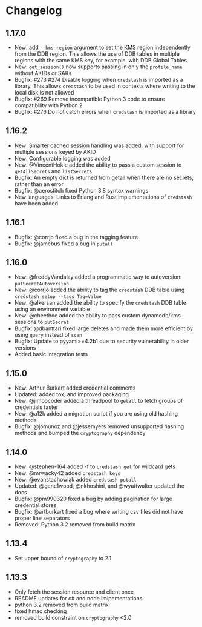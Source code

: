 # Changelog

## 1.17.0
* New: add `--kms-region` argument to set the KMS region independently from the DDB region. This allows the use of DDB tables in multiple regions with the same KMS key, for example, with DDB Global Tables
* New: `get_session()` now supports passing in only the `profile_name` without AKIDs or SAKs
* Bugfix: #273 #274 Disable logging when `credstash` is imported as a library. This allows `credstash` to be used in contexts where writing to the local disk is not allowed
* Bugfix: #269 Remove incompatible Python 3 code to ensure compatibility with Python 2
* Bugfix: #276 Do not catch errors when `credstash` is imported as a library

## 1.16.2
* New: Smarter cached session handling was added, with support for multiple sessions keyed by AKID
* New: Configurable logging was added
* New: @VincentHokie added the ability to pass a custom session to `getAllSecrets` and `listSecrets` 
* Bugfix: An empty dict is returned from getall when there are no secrets, rather than an error
* Bugfix: @aerostitch fixed Python 3.8 syntax warnings
* New languages: Links to Erlang and Rust implementations of `credstash` have been added

## 1.16.1
* Bugfix: @corrjo fixed a bug in the tagging feature 
* Bugfix: @jamebus fixed a bug in `putall`

## 1.16.0
* New: @freddyVandalay added a programmatic way to autoversion: `putSecretAutoversion`
* New: @corrjo added the ability to tag the `credstash` DDB table using `credstash setup --tags Tag=Value`
* New: @alkersan added the ability to specify the `credstash` DDB table using an environment variable
* New: @cheethoe added the ability to pass custom dynamodb/kms sessions to `putSecret`
* Bugfix: @dbanttari fixed large deletes and made them more efficient by using `query` instead of `scan`
* Bugfix: Update to pyyaml>=4.2b1 due to security vulnerability in older versions
* Added basic integration tests

## 1.15.0
* New: Arthur Burkart added credential comments
* Updated: added tox, and improved packaging
* New: @jimbocoder added a threadpool to `getall` to fetch groups of credentials faster
* New: @a12k added a migration script if you are using old hashing methods
* Bugfix: @jomunoz and @jessemyers removed unsupported hashing methods and bumped the `cryptography` dependency

## 1.14.0

* New: @stephen-164 added -f to `credstash get` for wildcard gets
* New: @mrwacky42 added `credstash keys`
* New: @evanstachowiak added `credstash putall`
* Updated: @gene1wood, @nkhoshini, and @wyattwalter updated the docs
* Bugfix: @pm990320 fixed a bug by adding pagination for large credential stores
* Bugfix: @artburkart fixed a bug where writing csv files did not have proper line separators
* Removed: Python 3.2 removed from build matrix

## 1.13.4
* Set upper bound of `cryptography` to 2.1

## 1.13.3
* Only fetch the session resource and client once
* README updates for c# and node imlpementations
* python 3.2 removed from build matrix
* fixed hmac checking
* removed build constraint on `cryptography` <2.0
